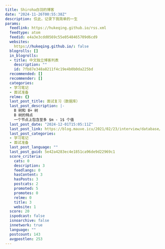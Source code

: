 ```yaml
---
title: Shiroha白羽的博客
date: "2024-11-26T00:55:38Z"
description: 仅此，记录下我简单的一生
params:
  feedlink: https://hukeqing.github.io/rss.xml
  feedtype: atom
  feedid: e4a3e3cdd0569c55e0548465709d6cd9
  websites:
    https://hukeqing.github.io/: false
  blogrolls: []
  in_blogrolls:
  - title: 中文独立博客列表
    description: ""
    id: 7fb87e348a8211f4c19e4b0b0da225bd
  recommended: []
  recommender: []
  categories:
  - 学习笔记
  - 面试准备
  relme: {}
  last_post_title: 面试复习（数据库）
  last_post_description: |-
    B 树和 B+ 树
    B 树的特点
    一个节点上包含至多 $m - 1$ 个值
  last_post_date: "2024-12-01T15:05:11Z"
  last_post_link: https://blog.mauve.icu/2021/02/23/interview/database/
  last_post_categories:
  - 学习笔记
  - 面试准备
  last_post_language: ""
  last_post_guid: 5e42a4283ec4e1851ca96de9d22969c1
  score_criteria:
    cats: 0
    description: 3
    feedlangs: 0
    hasContent: 3
    hasPosts: 3
    postcats: 2
    promoted: 5
    promotes: 0
    relme: 0
    title: 3
    website: 1
  score: 20
  ispodcast: false
  isnoarchive: false
  innetwork: true
  language: ""
  postcount: 143
  avgpostlen: 253
---
```

